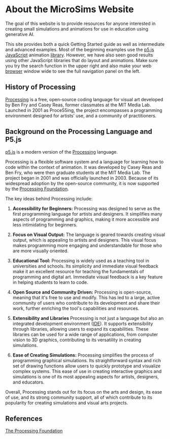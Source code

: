 # About the MicroSims Website

The goal of this website is to provide resources for anyone interested in creating small simulations and animations
for use in education using generative AI.

This site provides both a quick Getting Started guide as well
as intermediate and advanced examples.  Most of the beginning examples use the [p5.js](./glossary.md#p5js) [JavaScript](./glossary.md#javascript) animation [library](./glossary.md#library).  However, we have
also seen good results using other JavaScript libraries that
do layout and animations.  Make sure you try the search function in the upper right and also make your web [browser](./glossary.md#browser) window wide to see the full navigation panel on the left.

## History of Processing

[Processing](https://anthology.rhizome.org/processing) is a free, open-source coding language for visual art developed by Ben Fry and Casey Reas, former classmates at the MIT Media Lab. Launched in 2001 as Proce55ing, the project encompasses a programming environment designed for artists’ use, and a community of practitioners.

## Background on the Processing Language and P5.js

[p5.js](./glossary.md#p5js) is a modern version of the [Processing](https://processing.org/) language.

Processing is a flexible software system and a language for learning how to code within the context of animation. It was developed by Casey Reas and Ben Fry, who were then graduate students at the MIT Media Lab. The project began in 2001 and was officially launched in 2003.  Because of its widespread adoption by the open-source community, it is now supported by the [Processing Foundation](https://processingfoundation.org/).

The key ideas behind Processing include:

1. **Accessibility for Beginners:** Processing was designed to serve as the first programming language for artists and designers. It simplifies many aspects of programming and graphics, making it more accessible and less intimidating for beginners.

2. **Focus on Visual Output:** The language is geared towards creating visual output, which is appealing to artists and designers. This visual focus makes programming more engaging and understandable for those who are more visually oriented.

3. **Educational Tool:** Processing is widely used as a teaching tool in universities and schools. Its simplicity and immediate visual feedback make it an excellent resource for teaching the fundamentals of programming and digital art.  Immediate visual feedback is a key feature in helping students to learn to code.

4. **Open Source and Community Driven:** Processing is open-source, meaning that it's free to use and modify. This has led to a large, active community of users who contribute to its development and share their work, further enriching the tool's capabilities and resources.

5. **Extensibility and Libraries** Processing is not just a language but also an integrated development environment ([IDE](./glossary.md#ide)). It supports extensibility through libraries, allowing users to expand its capabilities. These libraries can be used for a wide range of applications, from computer vision to 3D graphics, contributing to its versatility in creating simulations.

6. **Ease of Creating Simulations:** Processing simplifies the process of programming graphical simulations. Its straightforward syntax and rich set of drawing functions allow users to quickly prototype and visualize complex systems. This ease of use in creating interactive graphics and simulations is one of its most appealing aspects for artists, designers, and educators.

Overall, Processing stands out for its focus on the arts and design, its ease of use, and its strong community support, all of which contribute to its popularity for creating simulations and visual arts projects.


## References

[The Processing Foundation](https://processingfoundation.org/)